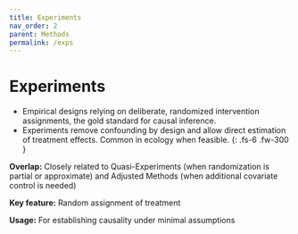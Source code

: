 ```yaml
---
title: Experiments
nav_order: 2
parent: Methods
permalink: /exps
---
```


# Experiments

 - Empirical designs relying on deliberate, randomized intervention assignments, the gold standard for causal inference.
 - Experiments remove confounding by design and allow direct estimation of treatment effects. Common in ecology when feasible.
{: .fs-6 .fw-300 }

**Overlap:**
Closely related to Quasi-Experiments (when randomization is partial or approximate) and Adjusted Methods (when additional covariate control is needed)

**Key feature:**
Random assignment of treatment

**Usage:**
For establishing causality under minimal assumptions